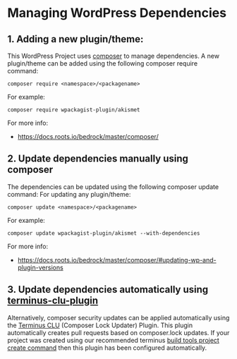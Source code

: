 # Managing WordPress Dependencies

## 1. Adding a new plugin/theme:

This WordPress Project uses [composer](https://getcomposer.org) to manage dependencies. A new plugin/theme can be added using the following composer require command:

```
composer require <namespace>/<packagename>
```

For example:

```
composer require wpackagist-plugin/akismet
```

For more info:

- https://docs.roots.io/bedrock/master/composer/

## 2. Update dependencies manually using composer

The dependencies can be updated using the following composer update command:
For updating any plugin/theme:

```
composer update <namespace>/<packagename>
```

For example:

```
composer update wpackagist-plugin/akismet --with-dependencies
```

For more info:

- https://docs.roots.io/bedrock/master/composer/#updating-wp-and-plugin-versions

## 3. Update dependencies automatically using [terminus-clu-plugin](https://github.com/pantheon-systems/terminus-clu-plugin)

Alternatively, composer security updates can be applied automatically using the [Terminus CLU](https://github.com/pantheon-systems/terminus-clu-plugin) (Composer Lock Updater) Plugin. This plugin automatically creates pull requests based on composer.lock updates. If your project was created using our recommended terminus [build tools project create command](creating-new-project.md) then this plugin has been configured automatically.

